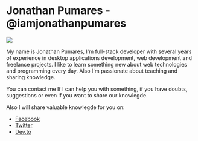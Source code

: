 # Jonathan Pumares - @iamjonathanpumares

<img src="https://scontent.fcjs3-1.fna.fbcdn.net/v/t1.6435-9/119511888_176500534033933_931295499825881046_n.png?_nc_cat=108&ccb=1-5&_nc_sid=e3f864&_nc_eui2=AeGzct28ATXjWyDOPh6NNNfT9axVORvL9Tr1rFU5G8v1OuRmfS4gmnrkJ90AaX5pJMIy-3dgakNndWolMPX4woa1&_nc_ohc=27E1Nu90638AX-YBLvl&tn=eYg93XBVT4TuswSE&_nc_ht=scontent.fcjs3-1.fna&oh=10263ba4470b3e987ecd1e895e4f0865&oe=61942960">

My name is Jonathan Pumares, I'm full-stack developer with several years of experience in desktop applications development, web development and freelance projects. I like to learn something new about web technologies and programming every day. Also I'm passionate about teaching and sharing knowledge.

You can contact me If I can help you with something, if you have doubts, suggestions or even if you want to share our knowlegde.

Also I will share valuable knowlegde for you on:

* [Facebook](https://www.facebook.com/jepumares)
* [Twitter](https://twitter.com/3jonapumares)
* [Dev.to](https://dev.to/iamjonathanpumares)

